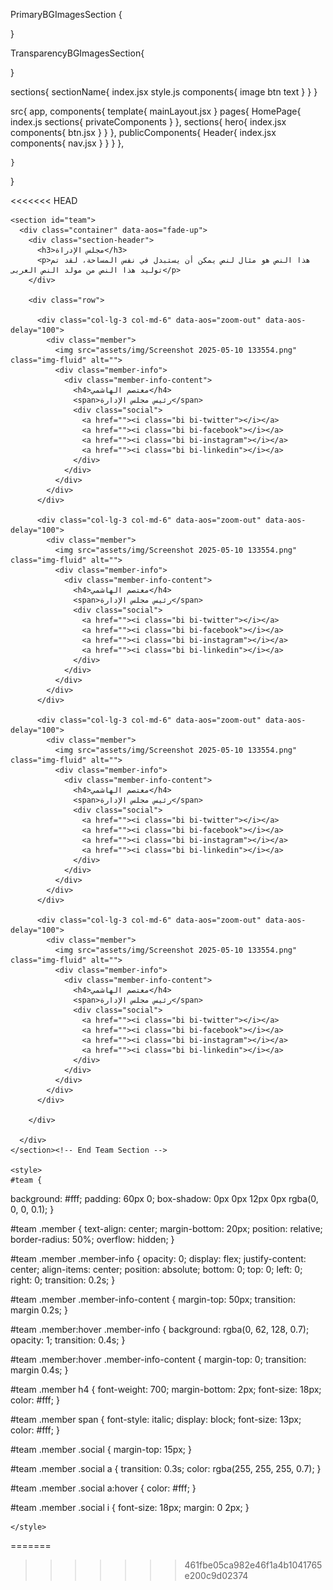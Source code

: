 PrimaryBGImagesSection {

}

TransparencyBGImagesSection{

}

sections{ sectionName{ index.jsx style.js components{ image btn text } } }


src{
    app,
    components{
        template{
            mainLayout.jsx
        }
        pages{
            HomePage{
            index.js
            sections{
                privateComponents
            }
        },
        sections{
            hero{
                index.jsx
                components{
                    btn.jsx
                }
            }
        },
        publicComponents{
            Header{
                index.jsx
                components{
                    nav.jsx
                }
            }
        }
        },

    }
}

<<<<<<< HEAD







    <section id="team">
      <div class="container" data-aos="fade-up">
        <div class="section-header">
          <h3>مجلس الإدراة</h3>
          <p>هذا النص هو مثال لنص يمكن أن يستبدل في نفس المساحة، لقد تم توليد هذا النص من مولد النص العربى</p>
        </div>

        <div class="row">

          <div class="col-lg-3 col-md-6" data-aos="zoom-out" data-aos-delay="100">
            <div class="member">
              <img src="assets/img/Screenshot 2025-05-10 133554.png" class="img-fluid" alt="">
              <div class="member-info">
                <div class="member-info-content">
                  <h4>معتصم الهاشمي</h4>
                  <span>رئيس مجلس الإدارة</span>
                  <div class="social">
                    <a href=""><i class="bi bi-twitter"></i></a>
                    <a href=""><i class="bi bi-facebook"></i></a>
                    <a href=""><i class="bi bi-instagram"></i></a>
                    <a href=""><i class="bi bi-linkedin"></i></a>
                  </div>
                </div>
              </div>
            </div>
          </div>

          <div class="col-lg-3 col-md-6" data-aos="zoom-out" data-aos-delay="100">
            <div class="member">
              <img src="assets/img/Screenshot 2025-05-10 133554.png" class="img-fluid" alt="">
              <div class="member-info">
                <div class="member-info-content">
                  <h4>معتصم الهاشمي</h4>
                  <span>رئيس مجلس الإدارة</span>
                  <div class="social">
                    <a href=""><i class="bi bi-twitter"></i></a>
                    <a href=""><i class="bi bi-facebook"></i></a>
                    <a href=""><i class="bi bi-instagram"></i></a>
                    <a href=""><i class="bi bi-linkedin"></i></a>
                  </div>
                </div>
              </div>
            </div>
          </div>

          <div class="col-lg-3 col-md-6" data-aos="zoom-out" data-aos-delay="100">
            <div class="member">
              <img src="assets/img/Screenshot 2025-05-10 133554.png" class="img-fluid" alt="">
              <div class="member-info">
                <div class="member-info-content">
                  <h4>معتصم الهاشمي</h4>
                  <span>رئيس مجلس الإدارة</span>
                  <div class="social">
                    <a href=""><i class="bi bi-twitter"></i></a>
                    <a href=""><i class="bi bi-facebook"></i></a>
                    <a href=""><i class="bi bi-instagram"></i></a>
                    <a href=""><i class="bi bi-linkedin"></i></a>
                  </div>
                </div>
              </div>
            </div>
          </div>

          <div class="col-lg-3 col-md-6" data-aos="zoom-out" data-aos-delay="100">
            <div class="member">
              <img src="assets/img/Screenshot 2025-05-10 133554.png" class="img-fluid" alt="">
              <div class="member-info">
                <div class="member-info-content">
                  <h4>معتصم الهاشمي</h4>
                  <span>رئيس مجلس الإدارة</span>
                  <div class="social">
                    <a href=""><i class="bi bi-twitter"></i></a>
                    <a href=""><i class="bi bi-facebook"></i></a>
                    <a href=""><i class="bi bi-instagram"></i></a>
                    <a href=""><i class="bi bi-linkedin"></i></a>
                  </div>
                </div>
              </div>
            </div>
          </div>

        </div>

      </div>
    </section><!-- End Team Section -->

    <style>
    #team {
  background: #fff;
  padding: 60px 0;
  box-shadow: 0px 0px 12px 0px rgba(0, 0, 0, 0.1);
}

#team .member {
  text-align: center;
  margin-bottom: 20px;
  position: relative;
  border-radius: 50%;
  overflow: hidden;
}

#team .member .member-info {
  opacity: 0;
  display: flex;
  justify-content: center;
  align-items: center;
  position: absolute;
  bottom: 0;
  top: 0;
  left: 0;
  right: 0;
  transition: 0.2s;
}

#team .member .member-info-content {
  margin-top: 50px;
  transition: margin 0.2s;
}

#team .member:hover .member-info {
  background: rgba(0, 62, 128, 0.7);
  opacity: 1;
  transition: 0.4s;
}

#team .member:hover .member-info-content {
  margin-top: 0;
  transition: margin 0.4s;
}

#team .member h4 {
  font-weight: 700;
  margin-bottom: 2px;
  font-size: 18px;
  color: #fff;
}

#team .member span {
  font-style: italic;
  display: block;
  font-size: 13px;
  color: #fff;
}

#team .member .social {
  margin-top: 15px;
}

#team .member .social a {
  transition: 0.3s;
  color: rgba(255, 255, 255, 0.7);
}

#team .member .social a:hover {
  color: #fff;
}

#team .member .social i {
  font-size: 18px;
  margin: 0 2px;
}

    </style>
=======
>>>>>>> 461fbe05ca982e46f1a4b1041765e200c9d02374
